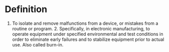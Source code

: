 # Definition

1.  To isolate and remove malfunctions from a device, or mistakes from a
    routine or program. 2. Specifically, in electronic manufacturing, to
    operate equipment under specified environmental and test conditions
    in order to eliminate early failures and to stabilize equipment
    prior to actual use. Also called burn-in.
